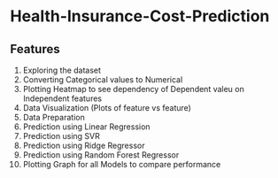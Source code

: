# Health-Insurance-Cost-Prediction

<h2>Features</h2>

<ol>
<li>Exploring the dataset<br>
<li>Converting Categorical values to Numerical<br>
<li>Plotting Heatmap to see dependency of Dependent valeu on Independent features<br>
<li>Data Visualization (Plots of feature vs feature)<br>
<li>Data Preparation<br>
<li>Prediction using Linear Regression<br>
<li>Prediction using SVR<br>
<li>Prediction using Ridge Regressor<br>
<li>Prediction using Random Forest Regressor<br>
<li>Plotting Graph for all Models to compare performance<br>
    </ol>
